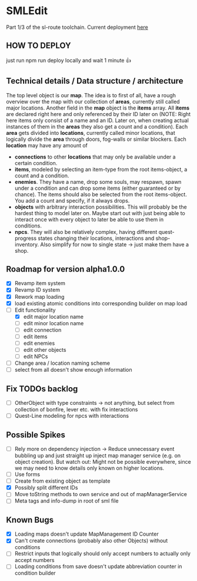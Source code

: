 # SMLEdit
Part 1/3 of the sl-route toolchain. Current deployment [here](https://0815sailsman.github.io/sml-edit/)

## HOW TO DEPLOY
just run
  npm run deploy
locally and wait 1 minute :thumbsup:

## Technical details / Data structure / architecture
The top level object is our **map**.
The idea is to first of all, have a rough overview over the map with our collection of **areas**, currently still called major locations.
Another field in the **map** object is the **items** array. All **items** are declared right here and only referenced by their ID later on
(NOTE: Right here items only consist of a name and an ID. Later on, when creating actual instances of them in the **areas** they also get a count and a condition).
Each **area** gets divided into **locations**, currently called minor locations, that logically divide the **area** through doors, fog-walls or similar blockers.
Each **location** may have any amount of
 - **connections** to other **locations** that may only be available under a certain condition.
 - **items**, modeled by selecting an item-type from the root items-object, a count and a condition.
 - **enemies**. They have a name, drop some souls, may respawn, spawn under a condition and can drop some items (either guaranteed or by chance). The items should also be selected from the root items-object. You add a count and specify, if it always drops.
 - **objects** with arbitrary interaction possibilities. This will probably be the hardest thing to model later on. Maybe start out with just being able to interact once with every object to later be able to use them in conditions.
 - **npcs**. They will also be relatively complex, having different quest-progress states changing their locations, interactions and shop-inventory. Also simplify for now to single state -> just make them have a shop.

## Roadmap for version alpha1.0.0
- [x] Revamp item system
- [x] Revamp ID system
- [x] Rework map loading
- [x] load existing atomic conditions into corresponding builder on map load
- [ ] Edit functionality
  - [x] edit major location name
  - [ ] edit minor location name
  - [ ] edit connection
  - [ ] edit items
  - [ ] edit enemies
  - [ ] edit other objects
  - [ ] edit NPCs
- [ ] Change area / location naming scheme
- [ ] select from all doesn't show enough information

## Fix TODOs backlog
- [ ] OtherObject with type constraints -> not anything, but select from collection of bonfire, lever etc. with fix interactions
- [ ] Quest-Line modeling for npcs with interactions

## Possible Spikes
- [ ] Rely more on dependency injection -> Reduce unnecessary event bubbling up and just straight up inject map manager service (e.g. on object creation). But watch out: Might not be possible everywhere, since we may need to know details only known on higher locations.
- [ ] Use forms
- [ ] Create from existing object as template
- [x] Possibly split different IDs
- [ ] Move toString methods to own service and out of mapManagerService
- [ ] Meta tags and info-dump in root of sml file

## Known Bugs
- [x] Loading maps doesn't update MapManagement ID Counter
- [x] Can't create connections (probably also other Objects) without conditions
- [ ] Restrict inputs that logically should only accept numbers to actually only accept numbers
- [ ] Loading conditions from save doesn't  update abbreviation counter in condition builder
